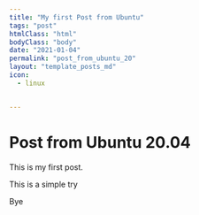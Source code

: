 ```yaml
---
title: "My first Post from Ubuntu"
tags: "post"
htmlClass: "html"
bodyClass: "body"
date: "2021-01-04"
permalink: "post_from_ubuntu_20"
layout: "template_posts_md"
icon:
  - linux


---
```

# Post from Ubuntu 20.04

This is my first post.

This is a simple try

Bye